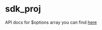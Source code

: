 # sdk_proj

API docs for $options array you can find <a href="https://helpdeskeddy.ru/api.html" target="_blank">here</a>
